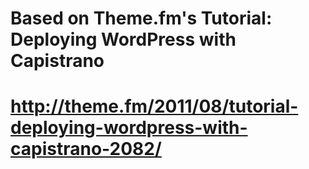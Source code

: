 # Based on Theme.fm's Tutorial: Deploying WordPress with Capistrano
# http://theme.fm/2011/08/tutorial-deploying-wordpress-with-capistrano-2082/

